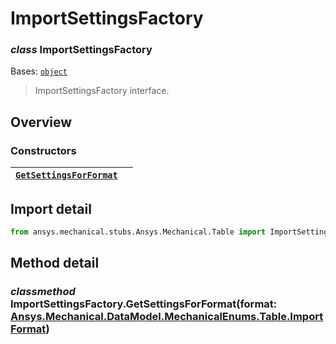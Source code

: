<a id="importsettingsfactory"></a>

# ImportSettingsFactory

<a id="ImportSettingsFactory"></a>

### *class* ImportSettingsFactory

Bases: [`object`](https://docs.python.org/3/library/functions.html#object)

> ImportSettingsFactory interface.

> <!-- !! processed by numpydoc !! -->

<a id="overview"></a>

## Overview

### Constructors

| [`GetSettingsForFormat`](#ImportSettingsFactory.GetSettingsForFormat)   |    |
|-------------------------------------------------------------------------|----|

<a id="import-detail"></a>

## Import detail

```python
from ansys.mechanical.stubs.Ansys.Mechanical.Table import ImportSettingsFactory
```

<a id="method-detail"></a>

## Method detail

<a id="ImportSettingsFactory.GetSettingsForFormat"></a>

### *classmethod* ImportSettingsFactory.GetSettingsForFormat(format: [Ansys.Mechanical.DataModel.MechanicalEnums.Table.ImportFormat](../DataModel/MechanicalEnums/Table/ImportFormat.md#ImportFormat))

<!-- !! processed by numpydoc !! -->
